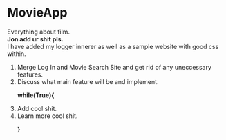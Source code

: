 # MovieApp
Everything about film.<br/>
<strong>Jon add ur shit pls.</strong>
<br/>I have added my logger innerer as well as a sample website with good css within.
<br/>
<ol>
<li>Merge Log In and Movie Search Site and get rid of any uneccessary features.</li>
<li>Discuss what main feature will be and implement.</li>
<strong><p>while(True){</p></strong>
<li>    Add cool shit.</li>
<li>    Learn more cool shit.</li>
<strong><p>}</p></strong>
</ol>
